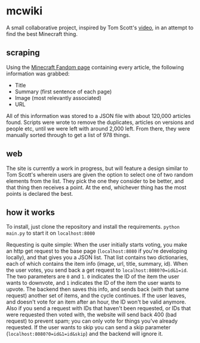 
# mcwiki

A small collaborative project, inspired by Tom Scott's [video](https://www.youtube.com/watch?v=ALy6e7GbDRQ), in an attempt to find the best Minecraft thing.

## scraping

Using the [Minecraft Fandom page](https://minecraft.fandom.com/special:AllPages) containing every article, the following information was grabbed:
- Title
- Summary (first sentence of each page)
- Image (most relevantly associated)
- URL

All of this information was stored to a JSON file with about 120,000 articles found. Scripts were wrote to remove the duplicates, articles on versions and people etc, until we were left with around 2,000 left. From there, they were manually sorted through to get a list of 978 things.

## web
The site is currently a work in progress, but will feature a design similar to Tom Scott's wherein users are given the option to select one of two random elements from the list. They pick the one they consider to be better, and that thing then receives a point.
At the end, whichever thing has the most points is declared the best.

## how it works
To install, just clone the repository and install the requirements. `python main.py` to start it on `localhost:8080`

Requesting is quite simple:
When the user initially starts voting, you make an http get request to the base page (`localhost:8080` if you're developing locally), and that gives you a JSON list. That list contains two dictionaries, each of which contains the item info (image, url, title, summary, id). When the user votes, you send back a get request to `localhost:8080?0=id&1=id`. The two parameters are `0` and `1`. `0` indicates the ID of the item the user wants to downvote, and `1` indicates the ID of the item the user wants to upvote. The backend then saves this info, and sends back (with that same request) another set of items, and the cycle continues. If the user leaves, and doesn't vote for an item after an hour, the ID won't be valid anymore. Also if you send a request with IDs that haven't been requested, or IDs that were requested then voted with, the website will send back 400 (bad request) to prevent spam; you can only vote for things you've already requested. If the user wants to skip you can send a skip parameter (`localhost:8080?0=id&1=id&skip`) and the backend will ignore it.